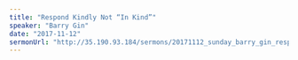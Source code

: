 ```yaml
---
title: "Respond Kindly Not “In Kind”"
speaker: "Barry Gin"
date: "2017-11-12"
sermonUrl: "http://35.190.93.184/sermons/20171112_sunday_barry_gin_respond_kindly_not_in_kind.mp3"
---
```

